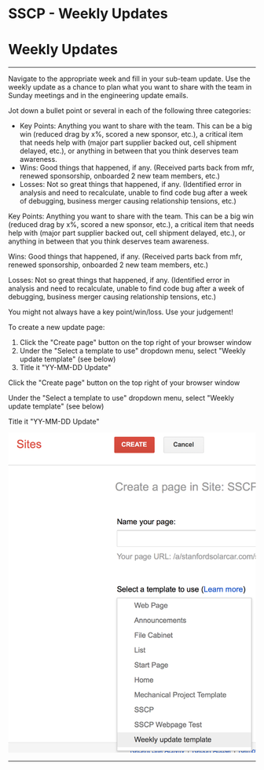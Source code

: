 # SSCP - Weekly Updates

# Weekly Updates

----------------------------------

Navigate to the appropriate week and fill in your sub-team update. Use the weekly update as a chance to plan what you want to share with the team in Sunday meetings and in the engineering update emails.

Jot down a bullet point or several in each of the following three categories:

* Key Points: Anything you want to share with the team. This can be a big win (reduced drag by x%, scored a new sponsor, etc.), a critical item that needs help with (major part supplier backed out, cell shipment delayed, etc.), or anything in between that you think deserves team awareness.
* Wins: Good things that happened, if any. (Received parts back from mfr, renewed sponsorship, onboarded 2 new team members, etc.)
* Losses: Not so great things that happened, if any. (Identified error in analysis and need to recalculate, unable to find code bug after a week of debugging, business merger causing relationship tensions, etc.) 

Key Points: Anything you want to share with the team. This can be a big win (reduced drag by x%, scored a new sponsor, etc.), a critical item that needs help with (major part supplier backed out, cell shipment delayed, etc.), or anything in between that you think deserves team awareness.

Wins: Good things that happened, if any. (Received parts back from mfr, renewed sponsorship, onboarded 2 new team members, etc.)

Losses: Not so great things that happened, if any. (Identified error in analysis and need to recalculate, unable to find code bug after a week of debugging, business merger causing relationship tensions, etc.) 

You might not always have a key point/win/loss. Use your judgement!

To create a new update page:

1. Click the "Create page" button on the top right of your browser window
2. Under the "Select a template to use" dropdown menu, select "Weekly update template" (see below)
3. Title it "YY-MM-DD Update"

Click the "Create page" button on the top right of your browser window

Under the "Select a template to use" dropdown menu, select "Weekly update template" (see below)

Title it "YY-MM-DD Update"

![](../../../assets/image_5ecc96cdb0.png)

----------------------------------

